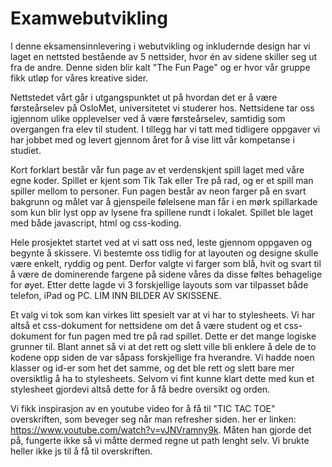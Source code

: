 # Examwebutvikling
I denne eksamensinnlevering i webutvikling og inkludernde design har vi laget en nettsted
bestående av 5 nettsider, hvor én av sidene skiller seg ut fra de andre. Denne siden blir
kalt "The Fun Page" og er hvor vår gruppe fikk utløp for våres kreative sider.

Nettstedet vårt går i utgangspunktet ut på hvordan det er å være førsteårselev på OsloMet, 
universitetet vi studerer hos. Nettsidene tar oss igjennom ulike opplevelser ved å være 
førsteårselev, samtidig som overgangen fra elev til student. I tillegg har vi tatt med tidligere
oppgaver vi har jobbet med og levert gjennom året for å vise litt vår kompetanse i studiet.

Kort forklart består vår fun page av et verdenskjent spill laget med våre egne koder. Spillet
er kjent som Tik Tak eller Tre på rad, og er et spill man spiller mellom to personer. Fun pagen 
består av neon farger på en svart bakgrunn og målet var å gjenspeile følelsene man får i en 
mørk spillarkade som kun blir lyst opp av lysene fra spillene rundt i lokalet. Spillet ble 
laget med både javascript, html og css-koding. 

Hele prosjektet startet ved at vi satt oss ned, leste gjennom oppgaven og begynte å skissere. Vi 
bestemte oss tidlig for at layouten og designe skulle være enkelt, ryddig og pent. Derfor valgte
vi farger som blå, hvit og svart til å være de dominerende fargene på sidene våres da disse føltes
behagelige for øyet. Etter dette lagde vi 3 forskjellige layouts som var tilpasset både telefon,
iPad og PC. LIM INN BILDER AV SKISSENE.

Et valg vi tok som kan virkes litt spesielt var at vi har to stylesheets. Vi har altså et css-dokument
for nettsidene om det å være student og et css-dokument for fun pagen med tre på rad
spillet. Dette er det mange logiske grunner til. Blant annet så vi at det rett og slett ville
bli enklere å dele de to kodene opp siden de var såpass forskjellige fra hverandre. Vi hadde noen
klasser og id-er som het det samme, og det ble rett og slett bare mer oversiktlig å ha to
stylesheets. Selvom vi fint kunne klart dette med kun et stylesheet gjordevi  altså dette for å
få bedre oversikt og orden.

Vi fikk inspirasjon av en youtube video for å få til "TIC TAC TOE" overskriften, som beveger seg når man refresher siden. her er linken: https://www.youtube.com/watch?v=vJNVramny9k. Måten han gjorde det på, fungerte ikke så vi måtte dermed regne ut path lenght selv. Vi brukte heller ikke js til å få til overskriften.
